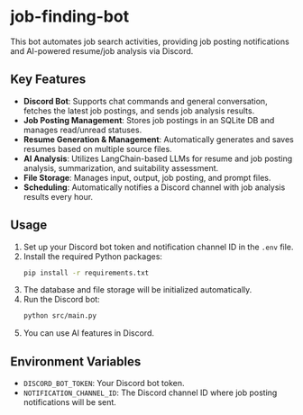 # job-finding-bot

This bot automates job search activities, providing job posting notifications and AI-powered resume/job analysis via Discord.

## Key Features

  * **Discord Bot**: Supports chat commands and general conversation, fetches the latest job postings, and sends job analysis results.
  * **Job Posting Management**: Stores job postings in an SQLite DB and manages read/unread statuses.
  * **Resume Generation & Management**: Automatically generates and saves resumes based on multiple source files.
  * **AI Analysis**: Utilizes LangChain-based LLMs for resume and job posting analysis, summarization, and suitability assessment.
  * **File Storage**: Manages input, output, job posting, and prompt files.
  * **Scheduling**: Automatically notifies a Discord channel with job analysis results every hour.

## Usage

1.  Set up your Discord bot token and notification channel ID in the `.env` file.
2.  Install the required Python packages:
    ```sh
    pip install -r requirements.txt
    ```
3.  The database and file storage will be initialized automatically.
4.  Run the Discord bot:
    ```sh
    python src/main.py
    ```
5.  You can use AI features in Discord.

## Environment Variables

  * `DISCORD_BOT_TOKEN`: Your Discord bot token.
  * `NOTIFICATION_CHANNEL_ID`: The Discord channel ID where job posting notifications will be sent.